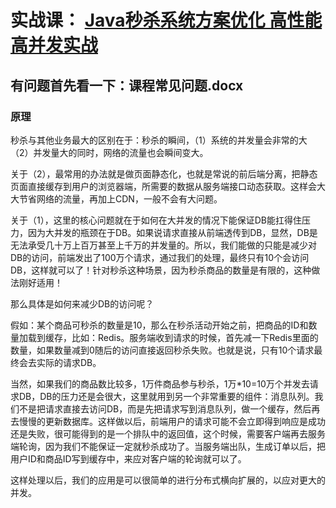 # 实战课： [Java秒杀系统方案优化 高性能高并发实战](https://coding.imooc.com/class/168.html) #

## 有问题首先看一下：课程常见问题.docx

### 原理

秒杀与其他业务最大的区别在于：秒杀的瞬间，（1）系统的并发量会非常的大（2）并发量大的同时，网络的流量也会瞬间变大。

关于（2），最常用的办法就是做页面静态化，也就是常说的前后端分离，把静态页面直接缓存到用户的浏览器端，所需要的数据从服务端接口动态获取。这样会大大节省网络的流量，再加上CDN，一般不会有大问题。

关于（1），这里的核心问题就在于如何在大并发的情况下能保证DB能扛得住压力，因为大并发的瓶颈在于DB。如果说请求直接从前端透传到DB，显然，DB是无法承受几十万上百万甚至上千万的并发量的。所以，我们能做的只能是减少对DB的访问，前端发出了100万个请求，通过我们的处理，最终只有10个会访问DB，这样就可以了！针对秒杀这种场景，因为秒杀商品的数量是有限的，这种做法刚好适用！

那么具体是如何来减少DB的访问呢？

假如：某个商品可秒杀的数量是10，那么在秒杀活动开始之前，把商品的ID和数量加载到缓存，比如：Redis。服务端收到请求的时候，首先减一下Redis里面的数量，如果数量减到0随后的访问直接返回秒杀失败。也就是说，只有10个请求最终会去实际的请求DB。

当然，如果我们的商品数比较多，1万件商品参与秒杀，1万*10=10万个并发去请求DB，DB的压力还是会很大，这里就用到另一个非常重要的组件：消息队列。我们不是把请求直接去访问DB，而是先把请求写到消息队列，做一个缓存，然后再去慢慢的更新数据库。这样做以后，前端用户的请求可能不会立即得到响应是成功还是失败，很可能得到的是一个排队中的返回值，这个时候，需要客户端再去服务端轮询，因为我们不能保证一定就秒杀成功了。当服务端出队，生成订单以后，把用户ID和商品ID写到缓存中，来应对客户端的轮询就可以了。

这样处理以后，我们的应用是可以很简单的进行分布式横向扩展的，以应对更大的并发。